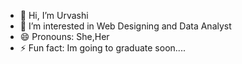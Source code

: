 - 👋 Hi, I’m Urvashi
- 👀 I’m interested in Web Designing and Data Analyst 
- 😄 Pronouns: She,Her
- ⚡ Fun fact: Im going to graduate soon....

<!---
Urvashi29-oss/Urvashi29-oss is a ✨ special ✨ repository because its `README.md` (this file) appears on your GitHub profile.
You can click the Preview link to take a look at your changes.
--->
